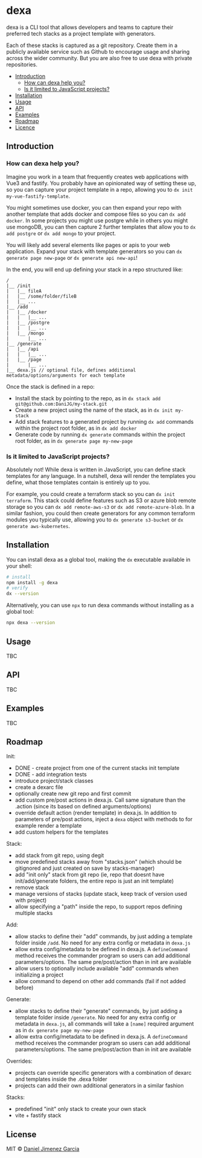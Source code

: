# dexa

dexa is a CLI tool that allows developers and teams to capture their preferred tech stacks as a project template with generators.

Each of these stacks is captured as a git repository. Create them in a publicly available service such as Github to encourage usage and sharing across the wider community. But you are also free to use dexa with private repositories.

* [Introduction](#introduction)
    * [How can dexa help you?](#how-can-dexa-help-you)
    * [Is it limited to JavaScript projects?](#how-does-it-work)
* [Installation](#installation)
* [Usage](#usage)
* [API](#api)
* [Examples](#examples)
* [Roadmap](#roadmap)
* [Licence](#license)

## Introduction

### How can dexa help you?

Imagine you work in a team that frequently creates web applications with Vue3 and fastify. You probably have an opinionated way of setting these up, so you can capture your project template in a repo, allowing you to `dx init my-vue-fastify-template`.

You might sometimes use docker, you can then expand your repo with another template that adds docker and compose files so you can `dx add docker`. In some projects you might use postgre while in others you might use mongoDB, you can then capture 2 further templates that allow you to `dx add postgre` or `dx add mongo` to your project.

You will likely add several elements like pages or apis to your web application. Expand your stack with template generators so you can `dx generate page new-page` or `dx generate api new-api`!

In the end, you will end up defining your stack in a repo structured like:
```
/
|__ /init
|   |__ fileA
|   |__ /some/folder/fileB
|   |__ ...
|__ /add
|   |__ /docker
|   |   |__ ...
|   |__ /postgre
|   |   |__ ...
|   |__ /mongo
|       |__ ...
|__ /generate
|   |__ /api
|   |   |__ ...
|   |__ /page
|       |__ ...
|__ dexa.js // optional file, defines additional metadata/options/arguments for each template
```

Once the stack is defined in a repo:
- Install the stack by pointing to the repo, as in `dx stack add git@github.com:DaniJG/my-stack.git`
- Create a new project using the name of the stack, as in `dx init my-stack`
- Add stack features to a generated project by running `dx add` commands within the project root folder, as in `dx add docker`
- Generate code by running `dx generate` commands within the project root folder, as in `dx generate page my-new-page`

### Is it limited to JavaScript projects?

Absolutely not! While dexa is written in JavaScript, you can define stack templates for any language. In a nutshell, dexa will render the templates you define, what those templates contain is entirely up to you.

For example, you could create a terraform stack so you can `dx init terraform`. This stack could define features such as S3 or azure blob remote storage so you can `dx add remote-aws-s3` or `dx add remote-azure-blob`. In a similar fashion, you could then create generators for any common terraform modules you typically use, allowing you to `dx generate s3-bucket` or `dx generate aws-kubernetes`.


## Installation

You can install dexa as a global tool, making the `dx` executable available in your shell:
```sh
# install
npm install -g dexa
# verify
dx --version
```

Alternatively, you can use `npx` to run dexa commands without installing as a global tool:
```sh
npx dexa --version
```

## Usage

TBC

## API

TBC

## Examples

TBC

## Roadmap

Init:
- DONE - create project from one of the current stacks init template
- DONE - add integration tests
- introduce project/stack classes
- create a dexarc file
- optionally create new git repo and first commit
- add custom pre/post actions in dexa.js. Call same signature than the .action (since its based on defined arguments/options)
- override default action (render template) in dexa.js. In addition to parameters of pre/post actions, inject a `dexa` object with methods to for example render a template
- add custom helpers for the templates

Stack:
- add stack from git repo, using degit
- move predefined stacks away from "stacks.json" (which should be gitignored and just created on save by stacks-manager)
- add "init only" stack from git repo (ie, repo that doesnt have init/add/generate folders, the entire repo is just an init template)
- remove stack
- manage versions of stacks (update stack, keep track of version used with project)
- allow specifying a "path" inside the repo, to support repos defining multiple stacks

Add:
- allow stacks to define their "add" commands, by just adding a template folder inside `/add`. No need for any extra config or metadata in `dexa.js`
- allow extra config/metadata to be defined in dexa.js. A `defineCommand` method receives the commander program so users can add additional parameters/options. The same pre/post/action than in init are available
- allow users to optionally include available "add" commands when initializing a project
- allow command to depend on other add commands (fail if not added before)

Generate:
- allow stacks to define their "generate" commands, by just adding a template folder inside `/generate`. No need for any extra config or metadata in `dexa.js`, all commands will take a `[name]` required argument as in `dx generate page my-new-page`
- allow extra config/metadata to be defined in dexa.js. A `defineCommand` method receives the commander program so users can add additional parameters/options. The same pre/post/action than in init are available

Overrides:
- projects can override specific generators with a combination of dexarc and templates inside the .dexa folder
- projects can add their own additional generators in a similar fashion

Stacks:
- predefined "init" only stack to create your own stack
- vite + fastify stack

## License

MIT © [Daniel Jimenez Garcia](https://danijg.github.io/)